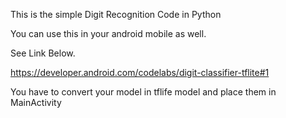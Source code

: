 This is the simple Digit Recognition Code in Python

You can use this in your android mobile as well.

See Link Below.

https://developer.android.com/codelabs/digit-classifier-tflite#1

You have to convert your model in tflife model and place them in MainActivity